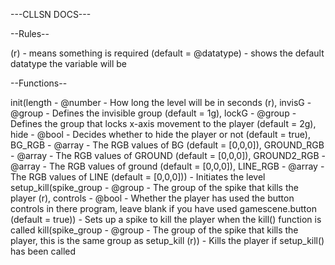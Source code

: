 ---CLLSN DOCS---

--Rules--

(r) - means something is required
(default = @datatype) - shows the default datatype the variable will be

--Functions--

init(length - @number - How long the level will be in seconds (r), invisG - @group - Defines the invisible group (default = 1g), lockG - @group - Defines the group that locks x-axis movement to the player (default = 2g), hide - @bool - Decides whether to hide the player or not (default = true), BG_RGB - @array - The RGB values of BG (default = [0,0,0]), GROUND_RGB - @array - The RGB values of GROUND (default = [0,0,0]), GROUND2_RGB - @array - The RGB values of ground (default = [0,0,0]), LINE_RGB - @array - The RGB values of LINE (default = [0,0,0])) - Initiates the level
setup_kill(spike_group - @group - The group of the spike that kills the player (r), controls - @bool - Whether the player has used the button controls in there program, leave blank if you have used gamescene.button (default = true)) - Sets up a spike to kill the player when the kill() function is called
kill(spike_group - @group - The group of the spike that kills the player, this is the same group as setup_kill (r)) - Kills the player if setup_kill() has been called
